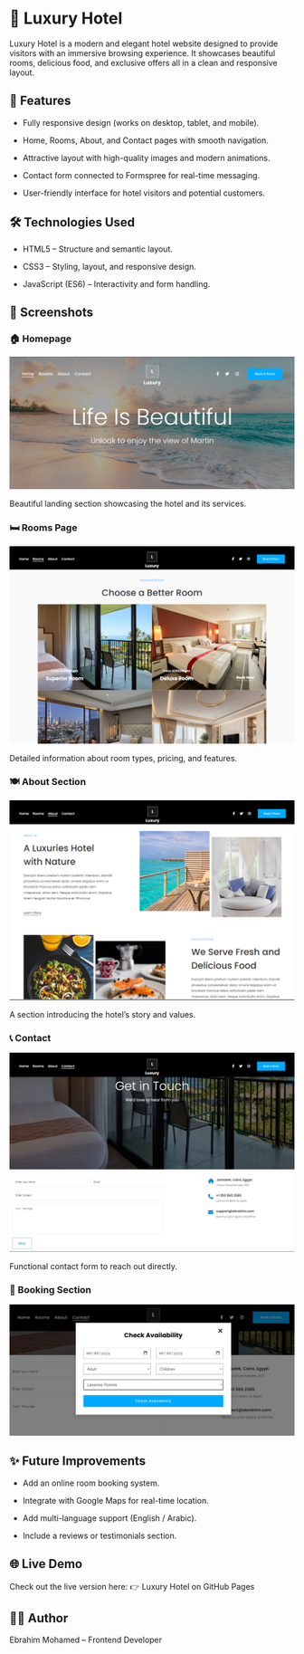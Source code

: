 # 🏨 Luxury Hotel
Luxury Hotel is a modern and elegant hotel website designed to provide visitors with an immersive browsing experience.
It showcases beautiful rooms, delicious food, and exclusive offers all in a clean and responsive layout.

## 📌 Features

- Fully responsive design (works on desktop, tablet, and mobile).

- Home, Rooms, About, and Contact pages with smooth navigation.

- Attractive layout with high-quality images and modern animations.

- Contact form connected to Formspree for real-time messaging.

- User-friendly interface for hotel visitors and potential customers.

## 🛠️ Technologies Used

- HTML5 – Structure and semantic layout.

- CSS3 – Styling, layout, and responsive design.

- JavaScript (ES6) – Interactivity and form handling.

## 📸 Screenshots

### 🏠 Homepage
![Homepage Screenshot](https://raw.githubusercontent.com/EbrahimHiggi/Luxury-Hotel/main/images/Home.png)

Beautiful landing section showcasing the hotel and its services.


### 🛏️ Rooms Page
![Rooms Screenshot](https://raw.githubusercontent.com/EbrahimHiggi/Luxury-Hotel/main/images/rooms.png)

Detailed information about room types, pricing, and features.

### 🍽️ About Section
![About Screenshot](https://raw.githubusercontent.com/EbrahimHiggi/Luxury-Hotel/main/images/about.png)

A section introducing the hotel’s story and values.

### 📞 Contact
![Contact Screenshot](https://raw.githubusercontent.com/EbrahimHiggi/Luxury-Hotel/main/images/contact.png)

Functional contact form to reach out directly.

### 🧾 Booking Section
![🧾 Booking Screenshot](https://raw.githubusercontent.com/EbrahimHiggi/Luxury-Hotel/main/images/check.png)

## ✨ Future Improvements

- Add an online room booking system.

- Integrate with Google Maps for real-time location.

- Add multi-language support (English / Arabic).

- Include a reviews or testimonials section.

## 🌐 Live Demo

Check out the live version here:
👉 Luxury Hotel on GitHub Pages

## 👨‍💻 Author

Ebrahim Mohamed – Frontend Developer
